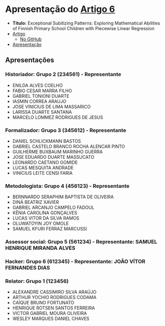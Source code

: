 # Apresentação do [Artigo 6][Link_artigo]

- **Título:** Exceptional Subitizing Patterns: Exploring Mathematical Abilities of Finnish Primary School Children with Piecewise Linear Regression
- [Artigo][Link_artigo]
  - [No GitHub][Link_artigo_github]
- [Apresentação][Slide_art6]

[Link_artigo]: https://doi.org/10.1007/978-3-031-70381-2_5
[Link_artigo_github]: https://github.com/RianneSchouten/FUNA_EMM/blob/main/Schoutenetal_FUNA_ECMLPKDD24.pdf
[Slide_art6]: https://ufmgbr-my.sharepoint.com/:p:/g/personal/rvimieiro_ufmg_br/EQy9ZRqdKuNGhM1XWMDYWAcByiQh59aNlMbBd3-UpRNjqw

## Apresentações

### Historiador: Grupo 2 (234561) - Representante

- ENILDA ALVES COELHO
- FABIO CESAR MARRA FILHO
- GABRIEL TONIONI DUARTE
- IASMIN CORREA ARAUJO
- JOSE VINICIUS DE LIMA MASSARICO
- LARISSA DUARTE SANTANA
- MARCELO LOMMEZ RODRIGUES DE JESUS

### Formalizador: Grupo 3 (345612) - Representante

- DANIEL SCHLICKMANN BASTOS
- GABRIEL CASTELO BRANCO ROCHA ALENCAR PINTO
- GUILHERME BUXBAUM MARINHO GUERRA
- JOSE EDUARDO DUARTE MASSUCATO
- LEONARDO CAETANO GOMIDE
- LUCAS MESQUITA ANDRADE
- VINICIUS LEITE CENSI FARIA

### Metodologista: Grupo 4 (456123) - Representante

- BERNNARDO SERAPHIM BAPTISTA DE OLIVEIRA
- DINÁ BEATRIZ XAVIER
- GABRIEL ARCANJO CAMPELO FADOUL
- KÊNIA CAROLINA GONÇALVES
- LUCAS VITOR DA SILVA RAMOS
- OLUWATOYIN JOY OMOLE
- SAMUEL KFURI FERRAZ MARCUSSI

### Assessor social: Grupo 5 (561234) - Representante: SAMUEL HENRIQUE MIRANDA ALVES

### Hacker: Grupo 6 (612345) - Representante: JOÃO VÍTOR FERNANDES DIAS

### Relator: Grupo 1 (123456)

- ALEXANDRE CASSIMIRO SILVA ARAÚJO
- ARTHUR YOCHIO RODRIGUES CODAMA
- CAÍQUE BRUNO FORTUNATO
- HENRIQUE ROTSEN SANTOS FERREIRA
- VICTOR GABRIEL MOURA OLIVEIRA
- WESLEY MARQUES DANIEL CHAVES
